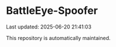 # BattleEye-Spoofer

Last updated: 2025-06-20 21:41:03

This repository is automatically maintained.
